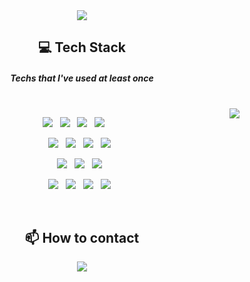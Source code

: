 <div align="center">
  <img src="https://capsule-render.vercel.app/api?type=waving&color=timeAuto&height=230&section=header&text=Hello%!%20I'm%20JiAe&animation=fadeIn&fontSize=50&fontAlignY=35" />
  
  <h2>💻 Tech Stack</h2>
  <h5> Techs that I've used at least once </h5>
  
  <br>
  
  <img align="right" src="https://github-readme-stats.vercel.app/api/top-langs/?username=jiae-kim&theme=dracula&layout=compact&langs_count=8"/>
  
  <p>
    <img src="https://img.shields.io/badge/Java-007396?style=flat&logo=Java&logoColor=white"/></a>&nbsp;&nbsp;
    <img src="https://img.shields.io/badge/HTML5-E34F26?style=flat&logo=html5&logoColor=white"/>&nbsp;&nbsp;
    <img src="https://img.shields.io/badge/CSS3-1572B6?style=flat&logo=css3&logoColor=white"/>&nbsp;&nbsp;
    <img src="https://img.shields.io/badge/JavaScript-gray?style=flat&logo=JavaScript&logoColor=F7DF1E"/>&nbsp;&nbsp;
  </p>
  <p>
    <img src="https://img.shields.io/badge/MySQL-4479A1?style=flat&logo=MySQL&logoColor=white"/>&nbsp;&nbsp;
    <img src="https://img.shields.io/badge/jQuery-0769AD?style=flat&logo=jQuery&logoColor=white"/></a>&nbsp;&nbsp;
    <img src="https://img.shields.io/badge/Spring-6DB33F?style=flat&logo=Spring&logoColor=white"/></a>&nbsp;&nbsp;
    <img src="https://img.shields.io/badge/Thymeleaf-005F0F?style=flat&logo=Thymeleaf&logoColor=white"/>&nbsp;&nbsp;
  </p>
  <p>
    <img src="https://img.shields.io/badge/Eclipse IDE-2C2255?style=flat&logo=Eclipse&logoColor=white"/>&nbsp;&nbsp; 
    <img src="https://img.shields.io/badge/Visual Studio Code-007ACC?style=flat&logo=Visual Studio Code&logoColor=white"/>&nbsp;&nbsp; 
    <img src="https://img.shields.io/badge/IntelliJ IDEA-gray?style=flat&logo=IntelliJ IDEA&logoColor=white"/>&nbsp;&nbsp; 
  </p>
  <p>
    <img src="https://img.shields.io/badge/Apache Tomcat-F8DC75?style=flat&logo=Apache Tomcat&logoColor=white"/>&nbsp;&nbsp; 
    <img src="https://img.shields.io/badge/Gradle-02303A?style=flat&logo=Gradle&logoColor=white"/>&nbsp;&nbsp; 
    <img src="https://img.shields.io/badge/Bootstrap-7952B3?style=flat&logo=Bootstrap&logoColor=white"/>&nbsp;&nbsp; 
    <img src="https://img.shields.io/badge/Git-F05032?style=flat&logo=Git&logoColor=white"/>&nbsp;&nbsp;
  </p>

  <br>

  <h2>📫 How to contact</h2>
  <a href="mailto:jiae9522@gmail.com"><img src="https://img.shields.io/badge/-jiae9522%40gmail.com-lightgreen?logo=Gmail&link=jiae9522@gmail.com"/></a>
  
  <br>
</div>




<!--
**jiae-kim/jiae-kim** is a ✨ _special_ ✨ repository because its `README.md` (this file) appears on your GitHub profile.

Here are some ideas to get you started:

- 🔭 I’m currently working on ...
- 🌱 I’m currently learning ...
- 👯 I’m looking to collaborate on ...
- 🤔 I’m looking for help with ...
- 💬 Ask me about ...
- 😄 Pronouns: ...
- ⚡ Fun fact: I was a swimmer 🐳🏊

  <h2>🍀 I love</h2>
  <p>⚽⚾ Sports &nbsp;&nbsp; 📽️ Movie &nbsp;&nbsp; 🎧 Music &nbsp;&nbsp; 🗺️ Traveling</p>

  <p>
    <img src="https://img.shields.io/badge/GitHub-gray?style=flat&logo=GitHub&logoColor=black"/>&nbsp;&nbsp;
    <img src="https://img.shields.io/badge/Notion-b4f5bd?style=flat&logo=Notion&logoColor=black"/>&nbsp;&nbsp;
    <img src="https://img.shields.io/badge/Notepad++-90E59A?style=flat&logo=notepad%2b%2b&logoColor=black" />&nbsp;&nbsp;
    <img src="https://img.shields.io/badge/Discord-5865F2?style=flat&logo=Discord&logoColor=black"/>&nbsp;&nbsp;
  </p>


-->



